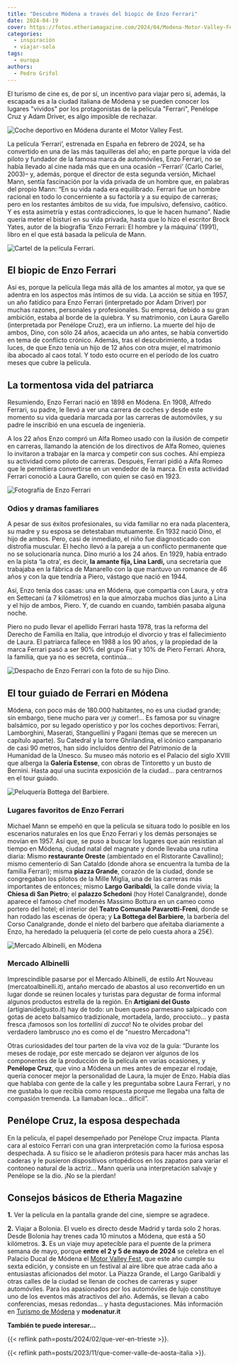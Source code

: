 ```yaml
---
title: "Descubre Módena a través del biopic de Enzo Ferrari"
date: 2024-04-19
cover: https://fotos.etheriamagazine.com/2024/04/Modena-Motor-Valley-Fest.jpg
categories: 
  - inspiración
  - viajar-sola
tags: 
  - europa
authors: 
  - Pedro Grifol
---
```


El turismo de cine es, de por sí, un incentivo para viajar pero si, además, la escapada 
es a la ciudad italiana de Módena y se pueden conocer los lugares "vividos" por los 
protagonistas de la película "Ferrari", Penélope Cruz y Adam Driver, es algo imposible 
de rechazar. 

![Coche deportivo en Módena durante el Motor Valley Fest.](https://fotos.etheriamagazine.com/2024/04/Modena-Motor-Valley-Fest.jpg "Módena durante el Motor Valley Fest. © Pedro Grifol")

La película ‘Ferrari’, estrenada en España en febrero de 2024, se ha convertido en una 
de las más taquilleras del año; en parte porque la vida del piloto y fundador de la 
famosa marca de automóviles, Enzo Ferrari, no se había llevado al cine nada más que en 
una ocasión –‘Ferrari’ (Carlo Carlei, 2003)– y, además, porque el director de esta 
segunda versión, Michael Mann, sentía fascinación por la vida privada de un hombre que, 
en palabras del propio Mann: “En su vida nada era equilibrado. Ferrari fue un hombre 
racional en todo lo concerniente a su factoría y a su equipo de carreras; pero en los 
restantes ámbitos de su vida, fue impulsivo, defensivo, caótico. Y es esta asimetría y 
estas contradicciones, lo que le hacen humano”. Nadie quería meter el bisturí en su vida 
privada, hasta que lo hizo el escritor Brock Yates, autor de la biografía ‘Enzo Ferrari: 
El hombre y la máquina’ (1991), libro en el que está basada la película de Mann. 

![Cartel de la película Ferrari.](https://fotos.etheriamagazine.com/2024/04/Cartel-Pelicula-ferrari.jpg "Cartel de la película Ferrari, dirigida por Michael Mann y protagonizada, entre otros, por Penélope Cruz.")

## El biopic de Enzo Ferrari

Así es, porque la película llega más allá de los amantes al motor, ya que se adentra en 
los aspectos más íntimos de su vida. La acción se sitúa en 1957, un año fatídico para 
Enzo Ferrari (interpretado por Adam Driver) por muchas razones, personales y 
profesionales. Su empresa, debido a su gran ambición, estaba al borde de la quiebra. Y 
su matrimonio, con Laura Garello (interpretada por Penélope Cruz), era un infierno. La 
muerte del hijo de ambos, Dino, con sólo 24 años, acaecida un año antes, se había 
convertido en tema de conflicto crónico. Además, tras el descubrimiento, a todas luces, 
de que Enzo tenía un hijo de 12 años con otra mujer, el matrimonio iba abocado al caos 
total. Y todo esto ocurre en el período de los cuatro meses que cubre la película. 

## La tormentosa vida del patriarca

Resumiendo, Enzo Ferrari nació en 1898 en Módena. En 1908, Alfredo Ferrari, su padre, le 
llevó a ver una carrera de coches y desde este momento su vida quedaría marcada por las 
carreras de automóviles, y su padre le inscribió en una escuela de ingeniería. 

A los 22 años Enzo compró un Alfa Romeo usado con la ilusión de competir en carreras, 
llamando la atención de los directivos de Alfa Romeo, quienes lo invitaron a trabajar en 
la marca y competir con sus coches. Ahí empieza su actividad como piloto de carreras. 
Después, Ferrari pidió a Alfa Romeo que le permitiera convertirse en un vendedor de la 
marca. En esta actividad Ferrari conoció a Laura Garello, con quien se casó en 1923. 

![Fotografía de Enzo Ferrari](https://fotos.etheriamagazine.com/2024/04/modena-foto-Enzo-Ferrari.jpg "Enzo Ferrari. © Pedro Grifol")

### Odios y dramas familiares

A pesar de sus éxitos profesionales, su vida familiar no era nada placentera, su madre y 
su esposa se detestaban mutuamente. En 1932 nació Dino, el hijo de ambos. Pero, casi de 
inmediato, el niño fue diagnosticado con distrofia muscular. El hecho llevó a la pareja 
a un conflicto permanente que no se solucionaría nunca. Dino murió a los 24 años. En 
1929, había entrado en la pista ‘la otra’, es decir, **la amante fija, Lina Lardi,** una 
secretaria que trabajaba en la fábrica de Manarello con la que mantuvo un romance de 46 
años y con la que tendría a Piero, vástago que nació en 1944. 

Así, Enzo tenía dos casas: una en Módena, que compartía con Laura, y otra en Settecani 
(a 7 kilómetros) en la que almorzaba muchos días junto a Lina y el hijo de ambos, Piero. 
Y, de cuando en cuando, también pasaba alguna noche. 

Piero no pudo llevar el apellido Ferrari hasta 1978, tras la reforma del Derecho de 
Familia en Italia, que introdujo el divorcio y tras el fallecimiento de Laura. El 
patriarca fallece en 1988 a los 90 años, y la propiedad de la marca Ferrari pasó a ser 
90% del grupo Fiat y 10% de Piero Ferrari. Ahora, la familia, que ya no es secreta, 
continúa… 

![Despacho de Enzo Ferrari con la foto de su hijo Dino.](https://fotos.etheriamagazine.com/2024/04/modena-Despacho-Enzo-Ferrari.jpg "Despacho de Enzo Ferrari con la foto de su hijo Dino. © Pedro Grifol.")

## El tour guiado de Ferrari en Módena

Módena, con poco más de 180.000 habitantes, no es una ciudad grande; sin embargo, tiene 
mucho para ver ¡y comer!… Es famosa por su vinagre balsámico, por su legado operístico y 
por los coches deportivos: Ferrari, Lamborghini, Maserati, Stanguellini y Pagani (temas 
que se merecen un capítulo aparte). Su Catedral y la torre Ghrilandina, el icónico 
campanario de casi 90 metros, han sido incluidos dentro del Patrimonio de la Humanidad 
de la Unesco. Su museo más notorio es el Palacio del siglo XVIII que alberga la 
**Galería Estense**, con obras de Tintoretto y un busto de Bernini. Hasta aquí una 
sucinta exposición de la ciudad… para centrarnos en el tour guiado. 

![Peluquería Bottega del Barbiere.](https://fotos.etheriamagazine.com/2024/04/Modena-Peluqueria-Bottega-Barbiere.jpg "Peluquería Bottega del Barbiere. © Pedro Grifol")

### Lugares favoritos de Enzo Ferrari

Michael Mann se empeñó en que la película se situara todo lo posible en los escenarios 
naturales en los que Enzo Ferrari y los demás personajes se movían en 1957. Así que, se 
puso a buscar los lugares que aún resistían al tiempo en Módena, ciudad natal del 
magnate y donde llevaba una rutina diaria: Mismo **restaurante Oreste** (ambientado en 
el Ristorante Cavallino); mismo cementerio di San Cataldo (donde ahora se encuentra la 
tumba de la familia Ferrari); misma **piazza Grande**, corazón de la ciudad, donde se 
congregaban los pilotos de la Mille Miglia, una de las carreras más importantes de 
entonces; mismo **Largo Garibaldi**, la calle donde vivía; la **Chiesa di San Pietro**; 
el **palazzo Schedoni** (hoy Hotel Canalgrande), donde aparece el famoso chef modenés 
Massimo Bottura en un cameo como portero del hotel; el interior del **Teatro Comunale 
Pavarotti-Freni**, donde se han rodado las escenas de ópera; y **La Bottega del 
Barbiere**, la barbería del Corso Canalgrande, donde el nieto del barbero que afeitaba 
diariamente a Enzo, ha heredado la peluquería (el corte de pelo cuesta ahora a 25€). 

![Mercado Albinelli, en Módena](https://fotos.etheriamagazine.com/2024/04/Modena-Mercado-Albinelli.jpg "Mercado Albinelli. © Pedro Grifol")

### Mercado Albinelli

Imprescindible pasarse por el Mercado Albinelli, de estilo Art Nouveau 
(mercatoalbinelli.it), antaño mercado de abastos al uso reconvertido en un lugar donde 
se reúnen locales y turistas para degustar de forma informal algunos productos estrella 
de la región. En **Artigiani del Gusto** (artigianidelgusto.it) hay de todo: un buen 
queso parmesano salpicado con gotas de aceto balsamico tradizionale, mortadela, lardo, 
procciuto… y pasta fresca ¡famosos son los _tortellini di zucca_! No te olvides probar 
del verdadero lambrusco ¡no es como el de "nuestro Mercadona"! 

Otras curiosidades del tour parten de la viva voz de la guía: “Durante los meses de 
rodaje, por este mercado se dejaron ver algunos de los componentes de la producción de 
la película en varias ocasiones, y **Penélope Cruz**, que vino a Módena un mes antes de 
empezar el rodaje, quería conocer mejor la personalidad de Laura, la mujer de Enzo. 
Había días que hablaba con gente de la calle y les preguntaba sobre Laura Ferrari, y no 
me gustaba lo que recibía como respuesta porque me llegaba una falta de compasión 
tremenda. La llamaban loca… difícil”. 

## Penélope Cruz, la esposa despechada

En la película, el papel desempeñado por Penélope Cruz impacta. Planta cara al estoico 
Ferrari con una gran interpretación como la furiosa esposa despechada. A su físico se le 
añadieron prótesis para hacer más anchas las caderas y le pusieron dispositivos 
ortopédicos en los zapatos para variar el contoneo natural de la actriz… Mann quería una 
interpretación salvaje y Penélope se la dio. ¡No se la pierdan! 

## Consejos básicos de Etheria Magazine

**1\.** Ver la película en la pantalla grande del cine, siempre se agradece. 

**2.** Viajar a Bolonia. El vuelo es directo desde Madrid y tarda solo 2 horas. Desde 
Bolonia hay trenes cada 10 minutos a Módena, que está a 50 kilómetros. **3\.** Es un 
viaje muy apetecible para el puente de la primera semana de mayo, porque **entre el 2 y 
5 de mayo de 2024** se celebra en el Palacio Ducal de Módena el [Motor Valley 
Fest](http://www.motorvalley.it/motorvalleyfest), que este año cumple su sexta edición, 
y consiste en un festival al aire libre que atrae cada año a entusiastas aficionados del 
motor. La Piazza Grande, el Largo Garibaldi y otras calles de la ciudad se llenan de 
coches de carreras y super automóviles. Para los apasionados por los automóviles de lujo 
constituye uno de los eventos más atractivos del año. Además, se llevan a cabo 
conferencias, mesas redondas… y hasta degustaciones. Más información en [Turismo de 
Módena](http://www.visitmodena.it/es/) y **modenatur.it** 

**También te puede interesar...** 

{{< reflink path=posts/2024/02/que-ver-en-trieste >}}. 

{{< reflink path=posts/2023/11/que-comer-valle-de-aosta-italia >}}.
